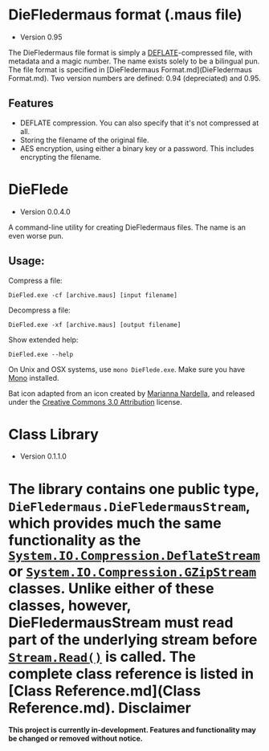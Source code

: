 ﻿DieFledermaus format (.maus file)
=================================
* Version 0.95

The DieFledermaus file format is simply a [DEFLATE](http://en.wikipedia.org/wiki/DEFLATE)-compressed file, with metadata and a magic number. The name exists solely to be a bilingual pun. The file format is specified in [DieFledermaus Format.md](DieFledermaus Format.md). Two version numbers are defined: 0.94 (depreciated) and 0.95.

Features
--------
* DEFLATE compression. You can also specify that it's not compressed at all.
* Storing the filename of the original file.
* AES encryption, using either a binary key or a password. This includes encrypting the filename.

DieFlede
========
* Version 0.0.4.0

A command-line utility for creating DieFledermaus files. The name is an even worse pun.

Usage:
------
Compress a file:
```
DieFled.exe -cf [archive.maus] [input filename]
```

Decompress a file:
```
DieFled.exe -xf [archive.maus] [output filename]
```

Show extended help:
```
DieFled.exe --help
```

On Unix and OSX systems, use `mono DieFlede.exe`. Make sure you have [Mono](http://www.mono-project.com/) installed.

Bat icon adapted from an icon created by [Marianna Nardella](https://thenounproject.com/term/bat/216021/), and released under the [Creative Commons 3.0 Attribution](http://creativecommons.org/licenses/by/3.0/us/) license.	

Class Library
=============
* Version 0.1.1.0

The library contains one public type, `DieFledermaus.DieFledermausStream`, which provides much the same functionality as the [`System.IO.Compression.DeflateStream`](https://msdn.microsoft.com/en-us/library/system.io.compression.deflatestream.aspx) or [`System.IO.Compression.GZipStream`](https://msdn.microsoft.com/en-us/library/system.io.compression.gzipstream.aspx) classes. Unlike either of these classes, however, DieFledermausStream must read part of the underlying stream before [`Stream.Read()`](https://msdn.microsoft.com/en-us/library/system.io.stream.read%28v=vs.110%29.aspx) is called. The complete class reference is listed in [Class Reference.md](Class Reference.md).
Disclaimer
==========
**This project is currently in-development. Features and functionality may be changed or removed without notice.**
